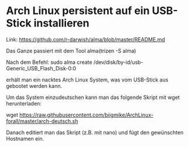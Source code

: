 # Arch Linux persistent auf ein USB-Stick installieren

Link: https://github.com/r-darwish/alma/blob/master/README.md

Das Ganze passiert mit dem Tool alma(trizen -S alma)

Nach dem Befehl: 
sudo alma create /dev/disk/by-id/usb-Generic_USB_Flash_Disk-0:0

erhält man ein nacktes Arch Linux System, was vom USB-Stick aus gebootet werden kann.

Um das System einzudeutschen kann man das folgende Skript mit wget herunterladen:

wget https://raw.githubusercontent.com/biigmike/ArchLinux-forall/master/arch-deutsch.sh

Danach editiert man das Skript (z.B. mit nano) und fügt den gewünschten Hostnamen ein.
